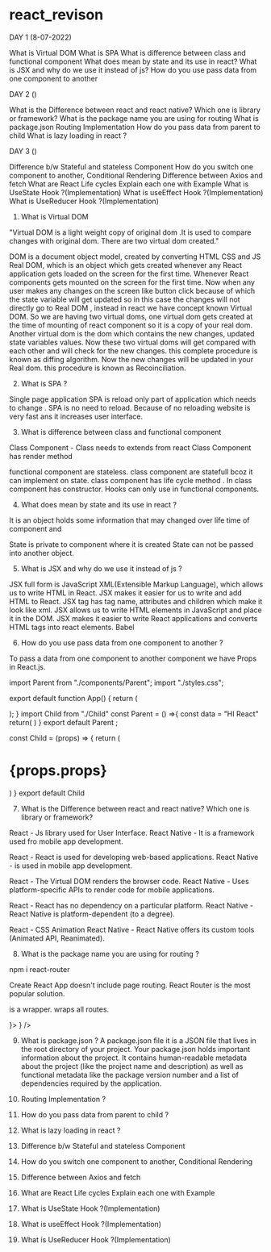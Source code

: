 # react_revison



DAY 1 (8-07-2022)

What is Virtual DOM
What is SPA
What is difference between class and functional component
What does mean by state and its use in react?
What is JSX and why do we use it instead of js?
How do you use pass data from one component to another 

DAY 2 ()

What is the Difference between react and react native? Which one is library or framework?
What is the package name you are using for routing 
What is package.json
Routing Implementation
How do you pass data from parent to child
What is lazy loading in react ?

DAY 3 ()

Difference b/w Stateful and stateless Component
How do you switch one component to another, Conditional Rendering
Difference between Axios and fetch
What are React Life cycles Explain each one with Example
What is UseState Hook ?(Implementation)
What is useEffect Hook ?(Implementation)
What is UseReducer Hook ?(Implementation)


1. What is Virtual DOM

"Virtual DOM is a light weight copy of original dom .It is used to compare changes with original dom. There are two virtual dom created."

 DOM is a document object model, created by converting HTML CSS and JS Real DOM, which is an object which gets created whenever any React application gets loaded on the screen for the first time.
 Whenever React components gets mounted on the screen for the first time.
 Now when any user makes any changes on the screen like button click because of which the state variable will get updated so in this case the changes will not directly go to Real DOM , instead in react we have concept known Virtual DOM.
 So we are having two virtual doms, one virtual dom gets created at the time of mounting of react component so it is a copy of your real dom.
 Another virtual dom is the dom which contains the new changes, updated state variables values. 
 Now these two virtual doms will get compared with each other and will check for the new changes.
 this complete procedure is known as diffing algorithm. 
 Now the new changes will be updated in your Real dom. this procedure is known as Recoinciliation.


2. What is SPA ?

Single page application 
SPA is reload only part of application which needs to change .
SPA is no need to reload.
Because of no reloading website is very fast ans it increases user interface.


3. What is difference between class and functional component

Class Component - Class needs to extends from react
Class Component has render method

functional component are stateless.
class component are statefull bcoz it can implement on state.
class component has life cycle method .
In class component has constructor.
Hooks can only use in functional components.

4. What does mean by state and its use in react ?

It is an object holds some information that may changed over life time of component and 

State is private to component where it is created 
State can not be passed into another object.

5. What is JSX and why do we use it instead of js ?

JSX full form is JavaScript XML(Extensible Markup Language), which allows us to write HTML in React.
JSX makes it easier for us to write and add HTML to React.
JSX tag has tag name, attributes and children which make it look like xml.
JSX allows us to write HTML elements in JavaScript and place it in the DOM. 
JSX makes it easier to write React applications and converts HTML tags into react elements.
Babel 

6. How do you use pass data from one component to another ?

To pass a data from one component to another component we have Props in React.js.


import Parent from "./components/Parent";
import "./styles.css";

export default function App() {
  return (
    <div className="App">
      <Parent/>
    </div>
  );
}
import Child from "./Child"
const Parent = () =>{
  const data = "HI React"
  return(
    <Child props={data}/>
  )
}
export default Parent ;



const Child = (props) => {
  return (
    <h1>
  {props.props}
    </h1>
  )
}
export default Child

<!--  -->
7. What is the Difference between react and react native? Which one is library or framework?  

React - Js library used for User Interface.
React Native - It is a framework used fro mobile app development.

React - React is used for developing web-based applications.
React Native - is used in mobile app development.

React - The Virtual DOM renders the browser code.
React Native - Uses platform-specific APIs to render code for mobile applications.

React - React has no dependency on a particular platform.
React Native - React Native is platform-dependent (to a degree).

React - CSS Animation
React Native - React Native offers its custom tools (Animated API, Reanimated).


8. What is the package name you are using for routing ? 

<!-- npm install react-routing-dom -->
npm i react-router

Create React App doesn't include page routing.
React Router is the most popular solution.

<BrowserRouter> is a wrapper. 
<Routes> wraps all routes.
<Route>

 <BrowserRouter>
      <Routes>
          <Route path="/" element={<Home/>}></Route>
          <Route path="*" element={<NoPage />} />
      </Routes>
 </BrowserRouter>


9. What is package.json ? 
A package.json file it is a JSON file that lives in the root directory of your project. 
Your package.json holds important information about the project. 
It contains human-readable metadata about the project (like the project name and description) as well as functional metadata like the package version number and a list of dependencies required by the application.

10. Routing Implementation ? 

11. How do you pass data from parent to child ? 

12. What is lazy loading in react ?
13. Difference b/w Stateful and stateless Component
14. How do you switch one component to another, Conditional Rendering
15. Difference between Axios and fetch
16. What are React Life cycles Explain each one with Example
17. What is UseState Hook ?(Implementation)
18. What is useEffect Hook ?(Implementation)
19. What is UseReducer Hook ?(Implementation)
